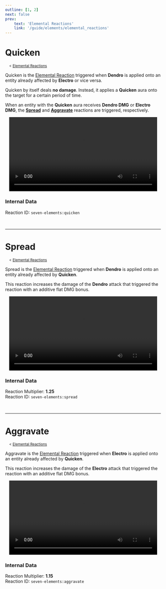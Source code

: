 ```yaml
---
outline: [1, 2]
next: false
prev:
    text: 'Elemental Reactions'
    link: '/guide/elements/elemental_reactions'
---
```


# Quicken
<sup>&nbsp; &nbsp; < [Elemental Reactions](../elemental_reactions.md)</sup>

Quicken is the [Elemental Reaction](../elemental_reactions.md) triggered when <span class="dendro">**Dendro**</span> is applied onto an entity already affected by <span class="electro">**Electro**</span> or vice versa.

Quicken by itself deals **no damage**. Instead, it applies a <span class="quicken">**Quicken**</span> aura onto the target for a certain period of time.

When an entity with the <span class="quicken">**Quicken**</span> aura receives <span class="dendro">**Dendro DMG**</span> or <span class="electro">**Electro DMG**</span>, the [**Spread**](#spread) and [**Aggravate**](#aggravate) reactions are triggered, respectively.

<div align="center">
	<video width="95%" height="auto" controls>
		<source src="../../media/elemental_reactions/quicken.mp4" type="video/mp4">
		Your browser does not support the video tag.
	</video>
</div>

### Internal Data

Reaction ID: `seven-elements:quicken`

<div><br></div><hr>

# Spread
<sup>&nbsp; &nbsp; < [Elemental Reactions](../elemental_reactions.md)</sup>

Spread is the [Elemental Reaction](../elemental_reactions.md) triggered when <span class="dendro">**Dendro**</span> is applied onto an entity already affected by <span class="quicken">**Quicken**</span>.

This reaction increases the damage of the <span class="dendro">**Dendro**</span> attack that triggered the reaction with an additive flat DMG bonus.

<div align="center">
	<video width="95%" height="auto" controls>
		<source src="../../media/elemental_reactions/spread.mp4" type="video/mp4">
		Your browser does not support the video tag.
	</video>
</div>

### Internal Data

Reaction Multiplier: **1.25**  
Reaction ID: `seven-elements:spread`

<div><br></div><hr>

# Aggravate
<sup>&nbsp; &nbsp; < [Elemental Reactions](../elemental_reactions.md)</sup>

Aggravate is the [Elemental Reaction](../elemental_reactions.md) triggered when <span class="electro">**Electro**</span> is applied onto an entity already affected by <span class="quicken">**Quicken**</span>.

This reaction increases the damage of the <span class="electro">**Electro**</span> attack that triggered the reaction with an additive flat DMG bonus.

<div align="center">
	<video width="95%" height="auto" controls>
		<source src="../../media/elemental_reactions/aggravate.mp4" type="video/mp4">
		Your browser does not support the video tag.
	</video>
</div>

### Internal Data

Reaction Multiplier: **1.15**  
Reaction ID: `seven-elements:aggravate`
